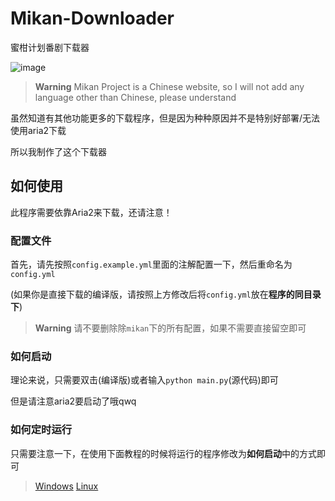# Mikan-Downloader
蜜柑计划番剧下载器

![image](https://user-images.githubusercontent.com/69132853/233790308-50685324-b64e-4878-84e8-295750f9c95f.png)


> **Warning**
> Mikan Project is a Chinese website, so I will not add any language other than Chinese, please understand

虽然知道有其他功能更多的下载程序，但是因为种种原因并不是特别好部署/无法使用aria2下载

所以我制作了这个下载器

## 如何使用

此程序需要依靠Aria2来下载，还请注意！

### 配置文件

首先，请先按照`config.example.yml`里面的注解配置一下，然后重命名为`config.yml`

(如果你是直接下载的编译版，请按照上方修改后将`config.yml`放在**程序的同目录下**)

> **Warning**
> 请不要删除除`mikan`下的所有配置，如果不需要直接留空即可

### 如何启动

理论来说，只需要双击(编译版)或者输入`python main.py`(源代码)即可

但是请注意aria2要启动了哦qwq

### 如何定时运行

只需要注意一下，在使用下面教程的时候将运行的程序修改为**如何启动**中的方式即可

> [Windows](https://blog.csdn.net/qq_44214671/article/details/113834079)
> [Linux](https://zhuanlan.zhihu.com/p/89772177)
